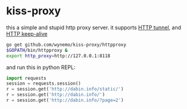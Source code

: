 # kiss-proxy
this a simple and stupid http proxy server.
it supports [HTTP tunnel](https://en.wikipedia.org/wiki/HTTP_tunnel), and [HTTP keep-alive](https://en.wikipedia.org/wiki/HTTP_tunnel)


```bash
go get github.com/wynemo/kiss-proxy/httpproxy
$GOPATH/bin/httpproxy &
export http_proxy=http://127.0.0.1:8118
```

and run this in python REPL:

```python
import requests
session = requests.session()
r = session.get('http://dabin.info/static/')
r = session.get('http://dabin.info/')
r = session.get('http://dabin.info/?page=2')
```

